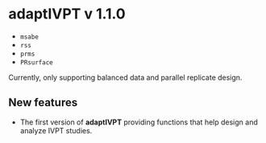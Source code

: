 # adaptIVPT v 1.1.0
+ `msabe`
+ `rss`
+ `prms`
+ `PRsurface`

Currently, only supporting balanced data and parallel replicate design.

## New features
+ The first version of **adaptIVPT** providing functions that help design and analyze IVPT studies.